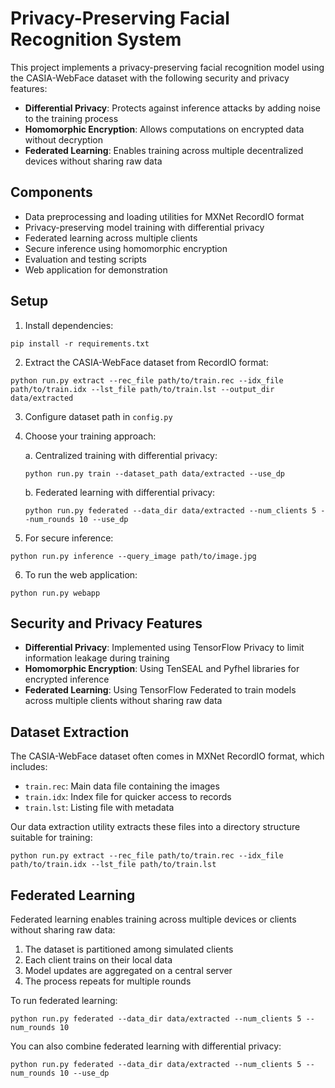 # Privacy-Preserving Facial Recognition System

This project implements a privacy-preserving facial recognition model using the CASIA-WebFace dataset with the following security and privacy features:

- **Differential Privacy**: Protects against inference attacks by adding noise to the training process
- **Homomorphic Encryption**: Allows computations on encrypted data without decryption
- **Federated Learning**: Enables training across multiple decentralized devices without sharing raw data

## Components

- Data preprocessing and loading utilities for MXNet RecordIO format
- Privacy-preserving model training with differential privacy
- Federated learning across multiple clients
- Secure inference using homomorphic encryption
- Evaluation and testing scripts
- Web application for demonstration

## Setup

1. Install dependencies:
```
pip install -r requirements.txt
```

2. Extract the CASIA-WebFace dataset from RecordIO format:
```
python run.py extract --rec_file path/to/train.rec --idx_file path/to/train.idx --lst_file path/to/train.lst --output_dir data/extracted
```

3. Configure dataset path in `config.py`

4. Choose your training approach:

   a. Centralized training with differential privacy:
   ```
   python run.py train --dataset_path data/extracted --use_dp
   ```

   b. Federated learning with differential privacy:
   ```
   python run.py federated --data_dir data/extracted --num_clients 5 --num_rounds 10 --use_dp
   ```

5. For secure inference:
```
python run.py inference --query_image path/to/image.jpg
```

6. To run the web application:
```
python run.py webapp
```

## Security and Privacy Features

- **Differential Privacy**: Implemented using TensorFlow Privacy to limit information leakage during training
- **Homomorphic Encryption**: Using TenSEAL and Pyfhel libraries for encrypted inference 
- **Federated Learning**: Using TensorFlow Federated to train models across multiple clients without sharing raw data

## Dataset Extraction

The CASIA-WebFace dataset often comes in MXNet RecordIO format, which includes:
- `train.rec`: Main data file containing the images
- `train.idx`: Index file for quicker access to records
- `train.lst`: Listing file with metadata

Our data extraction utility extracts these files into a directory structure suitable for training:
```
python run.py extract --rec_file path/to/train.rec --idx_file path/to/train.idx --lst_file path/to/train.lst
```

## Federated Learning

Federated learning enables training across multiple devices or clients without sharing raw data:

1. The dataset is partitioned among simulated clients
2. Each client trains on their local data
3. Model updates are aggregated on a central server
4. The process repeats for multiple rounds

To run federated learning:
```
python run.py federated --data_dir data/extracted --num_clients 5 --num_rounds 10
```

You can also combine federated learning with differential privacy:
```
python run.py federated --data_dir data/extracted --num_clients 5 --num_rounds 10 --use_dp
``` 
